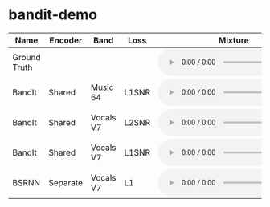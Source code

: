 # bandit-demo
<table class="dataframe" id="table-159">
  <thead>
    <tr style="text-align: center;">
      <th>Name</th>
      <th>Encoder</th>
      <th>Band</th>
      <th>Loss</th>
      <th>Mixture</th>
      <th>Speech</th>
      <th>Music</th>
      <th>Effects</th>
    </tr>
  </thead>
  <tbody>
    <tr>
      <td>Ground Truth</td>
      <td></td>
      <td></td>
      <td></td>
      <td><audio controls="controls"><source src=gt/159/mix.wav/></audio></td>
      <td><audio controls="controls"><source src=gt/159/speech.wav/></audio></td>
      <td><audio controls="controls"><source src=gt/159/music.wav/></audio></td>
      <td><audio controls="controls"><source src=gt/159/effects.wav/></audio></td>
    </tr>
    <tr>
      <td>BandIt</td>
      <td>Shared</td>
      <td>Music 64</td>
      <td>L1SNR</td>
      <td><audio controls="controls"><source src=gt/159/mix.wav/></audio></td>
      <td><audio controls="controls"><source src=dnr-3s-mus64-l1snr/159/speech.wav/></audio></td>
      <td><audio controls="controls"><source src=dnr-3s-mus64-l1snr/159/music.wav/></audio></td>
      <td><audio controls="controls"><source src=dnr-3s-mus64-l1snr/159/effects.wav/></audio></td>
    </tr>
    <tr>
      <td>BandIt</td>
      <td>Shared</td>
      <td>Vocals V7</td>
      <td>L2SNR</td>
      <td><audio controls="controls"><source src=gt/159/mix.wav/></audio></td>
      <td><audio controls="controls"><source src=dnr-3s-vox7-l2snr/159/speech.wav/></audio></td>
      <td><audio controls="controls"><source src=dnr-3s-vox7-l2snr/159/music.wav/></audio></td>
      <td><audio controls="controls"><source src=dnr-3s-vox7-l2snr/159/effects.wav/></audio></td>
    </tr>
    <tr>
      <td>BandIt</td>
      <td>Shared</td>
      <td>Vocals V7</td>
      <td>L1SNR</td>
      <td><audio controls="controls"><source src=gt/159/mix.wav/></audio></td>
      <td><audio controls="controls"><source src=dnr-3s-vox7-l1snr/159/speech.wav/></audio></td>
      <td><audio controls="controls"><source src=dnr-3s-vox7-l1snr/159/music.wav/></audio></td>
      <td><audio controls="controls"><source src=dnr-3s-vox7-l1snr/159/effects.wav/></audio></td>
    </tr>
    <tr>
      <td>BSRNN</td>
      <td>Separate</td>
      <td>Vocals V7</td>
      <td>L1</td>
      <td><audio controls="controls"><source src=gt/159/mix.wav/></audio></td>
      <td><audio controls="controls"><source src=dnr-bsrnn-lstm12-vox7-l1/159/speech.wav/></audio></td>
      <td><audio controls="controls"><source src=dnr-bsrnn-lstm12-vox7-l1/159/music.wav/></audio></td>
      <td><audio controls="controls"><source src=dnr-bsrnn-lstm12-vox7-l1/159/effects.wav/></audio></td>
    </tr>
  </tbody>
</table>
